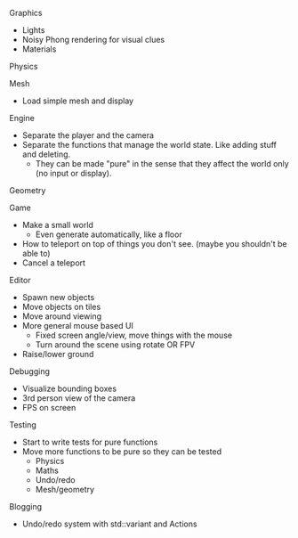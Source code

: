 Graphics
- Lights
- Noisy Phong rendering for visual clues
- Materials

Physics

Mesh
- Load simple mesh and display

Engine
- Separate the player and the camera
- Separate the functions that manage the world state. Like adding stuff and deleting.
  - They can be made "pure" in the sense that they affect the world only (no input or display).

Geometry

Game
- Make a small world
  - Even generate automatically, like a floor
- How to teleport on top of things you don't see. (maybe you shouldn't be able to)
- Cancel a teleport

Editor
- Spawn new objects
- Move objects on tiles
- Move around viewing
- More general mouse based UI
  - Fixed screen angle/view, move things with the mouse
  - Turn around the scene using rotate OR FPV
- Raise/lower ground

Debugging
- Visualize bounding boxes
- 3rd person view of the camera
- FPS on screen

Testing
- Start to write tests for pure functions
- Move more functions to be pure so they can be tested
  - Physics
  - Maths
  - Undo/redo
  - Mesh/geometry

Blogging
- Undo/redo system with std::variant and Actions
